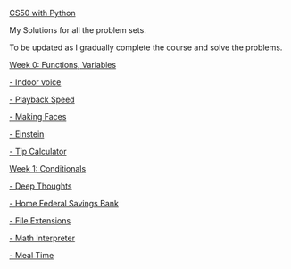 [CS50 with Python](https://cs50.harvard.edu/python/)

My Solutions for all the problem sets.

To be updated as I gradually complete the course and solve the problems.

[Week 0: Functions, Variables
](https://github.com/phunhm9798-collab/CS50-with-Python/tree/dcc90d6a5ba19964862f9dc07dfbc36f6776c4ac/Week%200)

[- Indoor voice](https://github.com/phunhm9798-collab/CS50-with-Python/blob/dcc90d6a5ba19964862f9dc07dfbc36f6776c4ac/Week%200/indoor.py)

[- Playback Speed](https://github.com/phunhm9798-collab/CS50-with-Python/blob/dcc90d6a5ba19964862f9dc07dfbc36f6776c4ac/Week%200/playback.py)

[- Making Faces](https://github.com/phunhm9798-collab/CS50-with-Python/blob/dcc90d6a5ba19964862f9dc07dfbc36f6776c4ac/Week%200/faces.py)

[- Einstein](https://github.com/phunhm9798-collab/CS50-with-Python/blob/dcc90d6a5ba19964862f9dc07dfbc36f6776c4ac/Week%200/eistein.py)

[- Tip Calculator](https://github.com/phunhm9798-collab/CS50-with-Python/blob/dcc90d6a5ba19964862f9dc07dfbc36f6776c4ac/Week%200/tip.py)

[Week 1: Conditionals](https://github.com/phunhm9798-collab/CS50-with-Python/tree/dcc90d6a5ba19964862f9dc07dfbc36f6776c4ac/Week%201)

[- Deep Thoughts](https://github.com/phunhm9798-collab/CS50-with-Python/blob/dcc90d6a5ba19964862f9dc07dfbc36f6776c4ac/Week%201/deep.py)

[- Home Federal Savings Bank](https://github.com/phunhm9798-collab/CS50-with-Python/blob/dcc90d6a5ba19964862f9dc07dfbc36f6776c4ac/Week%201/bank.py)

[- File Extensions](https://github.com/phunhm9798-collab/CS50-with-Python/blob/dcc90d6a5ba19964862f9dc07dfbc36f6776c4ac/Week%201/extensions.py)

[- Math Interpreter](https://github.com/phunhm9798-collab/CS50-with-Python/blob/dcc90d6a5ba19964862f9dc07dfbc36f6776c4ac/Week%201/interpreter.py)

[- Meal Time](https://github.com/phunhm9798-collab/CS50-with-Python/blob/dcc90d6a5ba19964862f9dc07dfbc36f6776c4ac/Week%201/meal.py)
